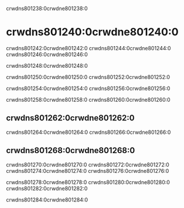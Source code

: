 crwdns801238:0crwdne801238:0
# crwdns801240:0crwdne801240:0

crwdns801242:0crwdne801242:0 crwdns801244:0crwdne801244:0 crwdns801246:0crwdne801246:0

crwdns801248:0crwdne801248:0

crwdns801250:0crwdne801250:0 crwdns801252:0crwdne801252:0

crwdns801254:0crwdne801254:0 crwdns801256:0crwdne801256:0

crwdns801258:0crwdne801258:0 crwdns801260:0crwdne801260:0

## crwdns801262:0crwdne801262:0
crwdns801264:0crwdne801264:0 crwdns801266:0crwdne801266:0 <!--(Link to legal advice disclaimer)-->

## crwdns801268:0crwdne801268:0
crwdns801270:0crwdne801270:0 crwdns801272:0crwdne801272:0 crwdns801274:0crwdne801274:0 crwdns801276:0crwdne801276:0

crwdns801278:0crwdne801278:0 crwdns801280:0crwdne801280:0 crwdns801282:0crwdne801282:0

crwdns801284:0crwdne801284:0 
